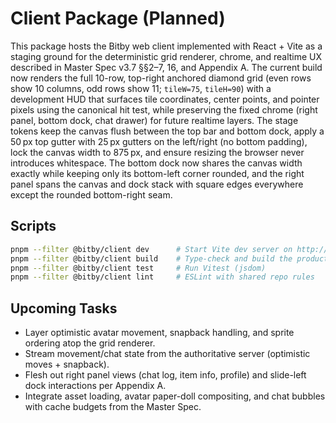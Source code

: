 # Client Package (Planned)

This package hosts the Bitby web client implemented with React + Vite as a staging ground for the deterministic grid renderer, chrome, and realtime UX described in Master Spec v3.7 §§2–7, 16, and Appendix A. The current build now renders the full 10-row, top-right anchored diamond grid (even rows show 10 columns, odd rows show 11; `tileW=75`, `tileH=90`) with a development HUD that surfaces tile coordinates, center points, and pointer pixels using the canonical hit test, while preserving the fixed chrome (right panel, bottom dock, chat drawer) for future realtime layers. The stage tokens keep the canvas flush between the top bar and bottom dock, apply a 50 px top gutter with 25 px gutters on the left/right (no bottom padding), lock the canvas width to 875 px, and ensure resizing the browser never introduces whitespace. The bottom dock now shares the canvas width exactly while keeping only its bottom-left corner rounded, and the right panel spans the canvas and dock stack with square edges everywhere except the rounded bottom-right seam.

## Scripts

```bash
pnpm --filter @bitby/client dev      # Start Vite dev server on http://localhost:5173
pnpm --filter @bitby/client build    # Type-check and build the production bundle
pnpm --filter @bitby/client test     # Run Vitest (jsdom)
pnpm --filter @bitby/client lint     # ESLint with shared repo rules
```

## Upcoming Tasks
- Layer optimistic avatar movement, snapback handling, and sprite ordering atop the grid renderer.
- Stream movement/chat state from the authoritative server (optimistic moves + snapback).
- Flesh out right panel views (chat log, item info, profile) and slide-left dock interactions per Appendix A.
- Integrate asset loading, avatar paper-doll compositing, and chat bubbles with cache budgets from the Master Spec.

